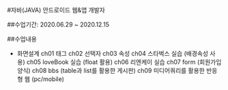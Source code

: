 #자바(JAVA) 안드로이드 웹&앱 개발자

##수업기간: 2020.06.29 ~ 2020.12.15

##수업내용
* 화면설계
 ch01 태그
 ch02 선택자
 ch03 속성
 ch04 스타벅스 실습 (배경속성 사용)
 ch05 loveBook 실습 (float 활용)
 ch06 리엔케이 실습
 ch07 form (회원가입양식)
 ch08 bbs (table과 list를 활용한 게시판)
 ch09 미디어쿼리를 활용한 반응형 웹 (pc/mobile)
